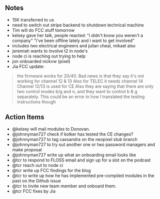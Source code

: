 ## Notes

- 15K transferred to us
- need to switch out stripe backend to shutdown technical machine
- Tim will do FCC stuff tomorrow
- kelsey gave her talk, people reacted: "i didn't know you weren't a company" "i've been offline lately and i want to get involved"
- includes two electrical engineers and julian cheal, mikael also
- jeremiah wants to involve t2 in node's 
- node ci is reaching out trying to help
- jon onboarded nickvw (pixel)
- Jia FCC update:

> the firmware works for 20/40. Bad news is that they say it's not working for channel 12 & 13
> Also for TELEC it needs channel 14
> Channel 12/13 is used for CE
> Also they are saying that there are only two control modes b/g and n, and they want to control b & g separately. This could be an error in how I translated the testing instructions though

## Action Items

- @kelsey will mail modules to Donovan.
- @johnnyman727 check if kolker has tested the CE changes?
- @johnnyman727 to tag cassandra on the neopixel stub branch
- @johnnyman727 to try out another one or two password managers and make proposal
- @johnnyman727 write up what an onboarding email looks like
- @tcr to respond to FLOSS email and sign up for a slot on the podcast
- @tcr reach out to node ci
- @tcr write up FCC findings for the blog
- @tcr to write up how he has implemented pre-compiled modules in the past on the Github issue
- @tcr to invite new team member and onboard them.
- @tcr FCC fixes by Jia

